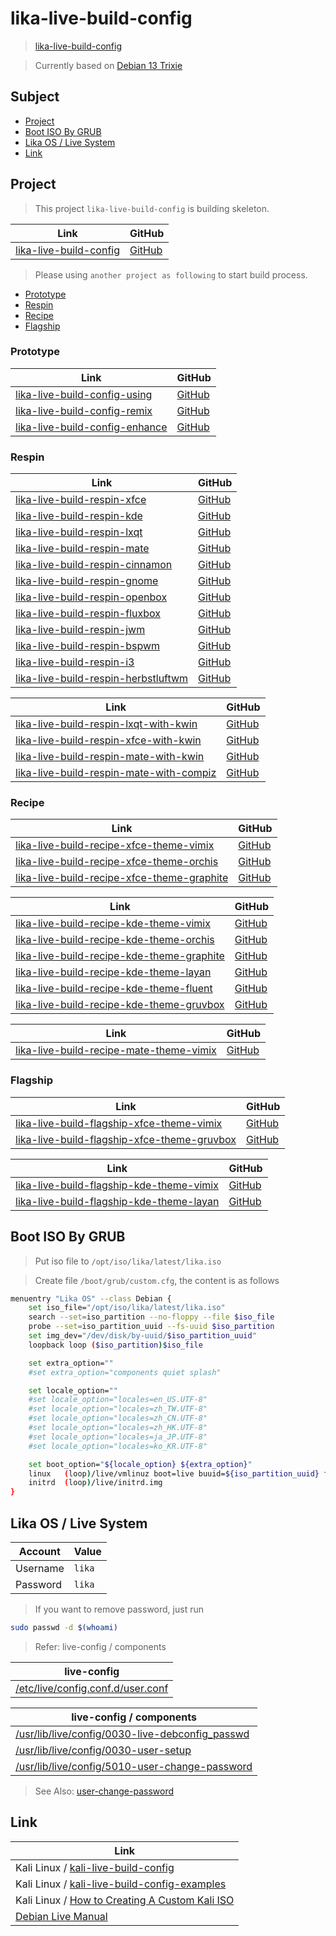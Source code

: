

# lika-live-build-config

> [lika-live-build-config](https://samwhelp.github.io/lika-live-build-config/)


> Currently based on [Debian 13 Trixie](https://samwhelp.github.io/note-about-debian/read/link/release/debian-13-trixie.html)




## Subject

* [Project](#project)
* [Boot ISO By GRUB](#boot-iso-by-grub)
* [Lika OS / Live System](#lika-os--live-system)
* [Link](#link)




## Project

> This project `lika-live-build-config` is building skeleton.

| Link | GitHub |
| ---- | ------ |
| [lika-live-build-config](https://samwhelp.github.io/lika-live-build-config/) | [GitHub](https://github.com/samwhelp/lika-live-build-config) |

> Please using `another project as following` to start build process.


* [Prototype](#prototype)
* [Respin](#respin)
* [Recipe](#recipe)
* [Flagship](#flagship)


### Prototype

| Link | GitHub |
| ---- | ------ |
| [lika-live-build-config-using](https://samwhelp.github.io/lika-live-build-config-using/) | [GitHub](https://github.com/samwhelp/lika-live-build-config-using) |
| [lika-live-build-config-remix](https://samwhelp.github.io/lika-live-build-config-remix/) | [GitHub](https://github.com/samwhelp/lika-live-build-config-remix) |
| [lika-live-build-config-enhance](https://samwhelp.github.io/lika-live-build-config-enhance/) | [GitHub](https://github.com/samwhelp/lika-live-build-config-enhance) |


### Respin

| Link | GitHub |
| ---- | ------ |
| [lika-live-build-respin-xfce](https://samwhelp.github.io/lika-live-build-respin-xfce/) | [GitHub](https://github.com/samwhelp/lika-live-build-respin-xfce) |
| [lika-live-build-respin-kde](https://samwhelp.github.io/lika-live-build-respin-kde/) | [GitHub](https://github.com/samwhelp/lika-live-build-respin-kde) |
| [lika-live-build-respin-lxqt](https://samwhelp.github.io/lika-live-build-respin-lxqt/) | [GitHub](https://github.com/samwhelp/lika-live-build-respin-lxqt) |
| [lika-live-build-respin-mate](https://samwhelp.github.io/lika-live-build-respin-mate/) | [GitHub](https://github.com/samwhelp/lika-live-build-respin-mate) |
| [lika-live-build-respin-cinnamon](https://samwhelp.github.io/lika-live-build-respin-cinnamon/) | [GitHub](https://github.com/samwhelp/lika-live-build-respin-cinnamon) |
| [lika-live-build-respin-gnome](https://samwhelp.github.io/lika-live-build-respin-gnome/) | [GitHub](https://github.com/samwhelp/lika-live-build-respin-gnome) |
| [lika-live-build-respin-openbox](https://samwhelp.github.io/lika-live-build-respin-openbox/) | [GitHub](https://github.com/samwhelp/lika-live-build-respin-openbox) |
| [lika-live-build-respin-fluxbox](https://samwhelp.github.io/lika-live-build-respin-fluxbox/) | [GitHub](https://github.com/samwhelp/lika-live-build-respin-fluxbox) |
| [lika-live-build-respin-jwm](https://samwhelp.github.io/lika-live-build-respin-jwm/) | [GitHub](https://github.com/samwhelp/lika-live-build-respin-jwm) |
| [lika-live-build-respin-bspwm](https://samwhelp.github.io/lika-live-build-respin-bspwm/) | [GitHub](https://github.com/samwhelp/lika-live-build-respin-bspwm) |
| [lika-live-build-respin-i3](https://samwhelp.github.io/lika-live-build-respin-i3/) | [GitHub](https://github.com/samwhelp/lika-live-build-respin-i3) |
| [lika-live-build-respin-herbstluftwm](https://samwhelp.github.io/lika-live-build-respin-herbstluftwm/) | [GitHub](https://github.com/samwhelp/lika-live-build-respin-herbstluftwm) |


| Link | GitHub |
| ---- | ------ |
| [lika-live-build-respin-lxqt-with-kwin](https://samwhelp.github.io/lika-live-build-respin-lxqt-with-kwin/) | [GitHub](https://github.com/samwhelp/lika-live-build-respin-lxqt-with-kwin) |
| [lika-live-build-respin-xfce-with-kwin](https://samwhelp.github.io/lika-live-build-respin-xfce-with-kwin/) | [GitHub](https://github.com/samwhelp/lika-live-build-respin-xfce-with-kwin) |
| [lika-live-build-respin-mate-with-kwin](https://samwhelp.github.io/lika-live-build-respin-mate-with-kwin/) | [GitHub](https://github.com/samwhelp/lika-live-build-respin-mate-with-kwin) |
| [lika-live-build-respin-mate-with-compiz](https://samwhelp.github.io/lika-live-build-respin-mate-with-compiz/) | [GitHub](https://github.com/samwhelp/lika-live-build-respin-mate-with-compiz) |


### Recipe

| Link | GitHub |
| ---- | ------ |
| [lika-live-build-recipe-xfce-theme-vimix](https://samwhelp.github.io/lika-live-build-recipe-xfce-theme-vimix/) | [GitHub](https://github.com/samwhelp/lika-live-build-recipe-xfce-theme-vimix) |
| [lika-live-build-recipe-xfce-theme-orchis](https://samwhelp.github.io/lika-live-build-recipe-xfce-theme-orchis/) | [GitHub](https://github.com/samwhelp/lika-live-build-recipe-xfce-theme-orchis) |
| [lika-live-build-recipe-xfce-theme-graphite](https://samwhelp.github.io/lika-live-build-recipe-xfce-theme-graphite/) | [GitHub](https://github.com/samwhelp/lika-live-build-recipe-xfce-theme-graphite) |


| Link | GitHub |
| ---- | ------ |
| [lika-live-build-recipe-kde-theme-vimix](https://samwhelp.github.io/lika-live-build-recipe-kde-theme-vimix/) | [GitHub](https://github.com/samwhelp/lika-live-build-recipe-kde-theme-vimix) |
| [lika-live-build-recipe-kde-theme-orchis](https://samwhelp.github.io/lika-live-build-recipe-kde-theme-orchis/) | [GitHub](https://github.com/samwhelp/lika-live-build-recipe-kde-theme-orchis) |
| [lika-live-build-recipe-kde-theme-graphite](https://samwhelp.github.io/lika-live-build-recipe-kde-theme-graphite/) | [GitHub](https://github.com/samwhelp/lika-live-build-recipe-kde-theme-graphite) |
| [lika-live-build-recipe-kde-theme-layan](https://samwhelp.github.io/lika-live-build-recipe-kde-theme-layan/) | [GitHub](https://github.com/samwhelp/lika-live-build-recipe-kde-theme-layan) |
| [lika-live-build-recipe-kde-theme-fluent](https://samwhelp.github.io/lika-live-build-recipe-kde-theme-fluent/) | [GitHub](https://github.com/samwhelp/lika-live-build-recipe-kde-theme-fluent) |
| [lika-live-build-recipe-kde-theme-gruvbox](https://samwhelp.github.io/lika-live-build-recipe-kde-theme-gruvbox/) | [GitHub](https://github.com/samwhelp/lika-live-build-recipe-kde-theme-gruvbox) |


| Link | GitHub |
| ---- | ------ |
| [lika-live-build-recipe-mate-theme-vimix](https://samwhelp.github.io/lika-live-build-recipe-mate-theme-vimix/) | [GitHub](https://github.com/samwhelp/lika-live-build-recipe-mate-theme-vimix) |


### Flagship

| Link | GitHub |
| ---- | ------ |
| [lika-live-build-flagship-xfce-theme-vimix](https://samwhelp.github.io/lika-live-build-flagship-xfce-theme-vimix/) | [GitHub](https://github.com/samwhelp/lika-live-build-flagship-xfce-theme-vimix) |
| [lika-live-build-flagship-xfce-theme-gruvbox](https://samwhelp.github.io/lika-live-build-flagship-xfce-theme-gruvbox/) | [GitHub](https://github.com/samwhelp/lika-live-build-flagship-xfce-theme-gruvbox) |


| Link | GitHub |
| ---- | ------ |
| [lika-live-build-flagship-kde-theme-vimix](https://samwhelp.github.io/lika-live-build-flagship-kde-theme-vimix/) | [GitHub](https://github.com/samwhelp/lika-live-build-flagship-kde-theme-vimix) |
| [lika-live-build-flagship-kde-theme-layan](https://samwhelp.github.io/lika-live-build-flagship-kde-theme-layan/) | [GitHub](https://github.com/samwhelp/lika-live-build-flagship-kde-theme-layan) |




## Boot ISO By GRUB

> Put iso file to `/opt/iso/lika/latest/lika.iso`

> Create file `/boot/grub/custom.cfg`, the content is as follows

``` sh
menuentry "Lika OS" --class Debian {
	set iso_file="/opt/iso/lika/latest/lika.iso"
	search --set=iso_partition --no-floppy --file $iso_file
	probe --set=iso_partition_uuid --fs-uuid $iso_partition
	set img_dev="/dev/disk/by-uuid/$iso_partition_uuid"
	loopback loop ($iso_partition)$iso_file

	set extra_option=""
	#set extra_option="components quiet splash"

	set locale_option=""
	#set locale_option="locales=en_US.UTF-8"
	#set locale_option="locales=zh_TW.UTF-8"
	#set locale_option="locales=zh_CN.UTF-8"
	#set locale_option="locales=zh_HK.UTF-8"
	#set locale_option="locales=ja_JP.UTF-8"
	#set locale_option="locales=ko_KR.UTF-8"

	set boot_option="${locale_option} ${extra_option}"
	linux	(loop)/live/vmlinuz boot=live buuid=${iso_partition_uuid} findiso=${iso_file} ${boot_option}
	initrd	(loop)/live/initrd.img
}
```




## Lika OS / Live System

| Account  | Value  |
| -------- | ------ |
| Username | `lika` |
| Password | `lika` |

> If you want to remove password, just run

``` sh
sudo passwd -d $(whoami)
```


> Refer: live-config / components

| live-config |
| ---------------------- |
| [/etc/live/config.conf.d/user.conf](./master-config/common/includes.chroot_before_packages/etc/live/config.conf.d/user.conf) |

| live-config / components |
| ------------------------ |
| [/usr/lib/live/config/0030-live-debconfig_passwd](https://salsa.debian.org/live-team/live-config/-/blob/master/components/0030-live-debconfig_passwd)
| [/usr/lib/live/config/0030-user-setup](https://salsa.debian.org/live-team/live-config/-/blob/master/components/0030-user-setup)
| [/usr/lib/live/config/5010-user-change-password](./master-config/common/includes.chroot_before_packages/usr/lib/live/config/5010-user-change-password) |


> See Also: [user-change-password](https://github.com/samwhelp/note-about-debian-live-build/tree/gh-pages/_demo/project/user-change-password)




## Link

| Link |
| ---- |
| Kali Linux / [kali-live-build-config](https://gitlab.com/kalilinux/build-scripts/kali-live) |
| Kali Linux / [kali-live-build-config-examples](https://gitlab.com/kalilinux/recipes/live-build-config-examples) |
| Kali Linux / [How to Creating A Custom Kali ISO](https://www.kali.org/docs/development/live-build-a-custom-kali-iso/) |
| [Debian Live Manual](https://live-team.pages.debian.net/live-manual/html/live-manual/index.en.html) |
